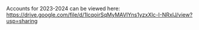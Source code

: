 <!--
.. title: Annual Governance And Accountability Return 2023-2024.
.. slug: 2024-05-25-meeting
.. date: 2024-05-25 02:49:30 UTC
.. tags: parishcouncil, accounts, transparency
.. category: accounts
.. link:
.. description:
.. type: text
-->
Accounts for 2023-2024 can be viewed here:
https://drive.google.com/file/d/1lcqoirSqMyMAVlYns1yzxXlc-I-NRxlJ/view?usp=sharing
